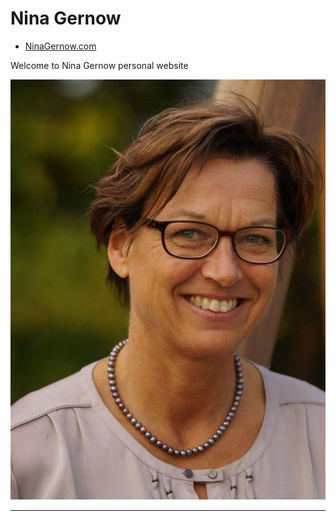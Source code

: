 # Nina Gernow

- [NinaGernow.com](https://www.ninagernow.com)

Welcome to Nina Gernow personal website

![Nina Gernow](images/Nina-Gernow-photo01.jpg)

---
